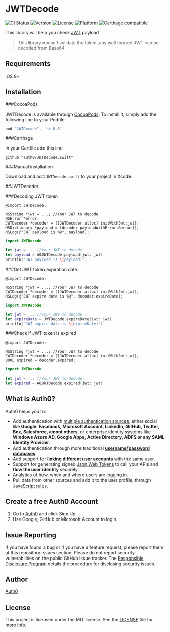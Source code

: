 # JWTDecode

[![CI Status](http://img.shields.io/travis/auth0/JWTDecode.swift.svg?style=flat-square)](https://travis-ci.org/auth0/JWTDecode.swift)
[![Version](https://img.shields.io/cocoapods/v/JWTDecode.svg?style=flat-square)](http://cocoadocs.org/docsets/JWTDecode)
[![License](https://img.shields.io/cocoapods/l/JWTDecode.svg?style=flat-square)](http://cocoadocs.org/docsets/JWTDecode)
[![Platform](https://img.shields.io/cocoapods/p/JWTDecode.svg?style=flat-square)](http://cocoadocs.org/docsets/JWTDecode)
[![Carthage compatible](https://img.shields.io/badge/Carthage-compatible-4BC51D.svg?style=flat-square)](https://github.com/Carthage/Carthage)

This library will help you check [JWT](http://jwt.io/) payload

> This library doesn't validate the token, any well formed JWT can be decoded from Base64.

## Requirements

iOS 8+

## Installation

###CocoaPods

JWTDecode is available through [CocoaPods](http://cocoapods.org). To install
it, simply add the following line to your Podfile:

```ruby
pod "JWTDecode", '~> 0.3'
```

###Carthage

In your Cartfile add this line

```
github "auth0/JWTDecode.swift"
```

###Manual installation

Download and add `JWTDecode.swift` to your project in Xcode.

##JWTDecoder

###Decoding JWT token

```objc
@import JWTDecode;

NSString *jwt = ...; //Your JWT to decode
NSError *error;
JWTDecoder *decoder = [[JWTDecoder alloc] initWithJwt:jwt];
NSDictionary *payload = [decoder payloadWithError:&error]];
NSLog(@"JWT payload is %@", payload);
```

```swift
import JWTDecode

let jwt = ... //Your JWT to decode
let payload = A0JWTDecode.payload(jwt: jwt)
println("JWT payload is \(payload)")
```

###Get JWT token expiration date

```objc
@import JWTDecode;

NSString *jwt = ...; //Your JWT to decode
JWTDecoder *decoder = [[JWTDecoder alloc] initWithJwt:jwt];
NSLog(@"JWT expire date is %@", decoder.expireDate);
```

```swift
import JWTDecode

let jwt = ... //Your JWT to decode
let expireDate = JWTDecode.expireDate(jwt: jwt)
println("JWT expire date is \(expireDate)")
```

###Check if JWT token is expired

```objc
@import JWTDecode;

NSString *jwt = ...; //Your JWT to decode
JWTDecoder *decoder = [[JWTDecoder alloc] initWithJwt:jwt];
BOOL expired = decoder.expired;
```

```swift
import JWTDecode

let jwt = ... //Your JWT to decode
let expired = A0JWTDecode.expired(jwt: jwt)
```

## What is Auth0?

Auth0 helps you to:

* Add authentication with [multiple authentication sources](https://docs.auth0.com/identityproviders), either social like **Google, Facebook, Microsoft Account, LinkedIn, GitHub, Twitter, Box, Salesforce, amont others**, or enterprise identity systems like **Windows Azure AD, Google Apps, Active Directory, ADFS or any SAML Identity Provider**.
* Add authentication through more traditional **[username/password databases](https://docs.auth0.com/mysql-connection-tutorial)**.
* Add support for **[linking different user accounts](https://docs.auth0.com/link-accounts)** with the same user.
* Support for generating signed [Json Web Tokens](https://docs.auth0.com/jwt) to call your APIs and **flow the user identity** securely.
* Analytics of how, when and where users are logging in.
* Pull data from other sources and add it to the user profile, through [JavaScript rules](https://docs.auth0.com/rules).

## Create a free Auth0 Account

1. Go to [Auth0](https://auth0.com) and click Sign Up.
2. Use Google, GitHub or Microsoft Account to login.

## Issue Reporting

If you have found a bug or if you have a feature request, please report them at this repository issues section. Please do not report security vulnerabilities on the public GitHub issue tracker. The [Responsible Disclosure Program](https://auth0.com/whitehat) details the procedure for disclosing security issues.

## Author

[Auth0](auth0.com)

## License

This project is licensed under the MIT license. See the [LICENSE](LICENSE.txt) file for more info.
